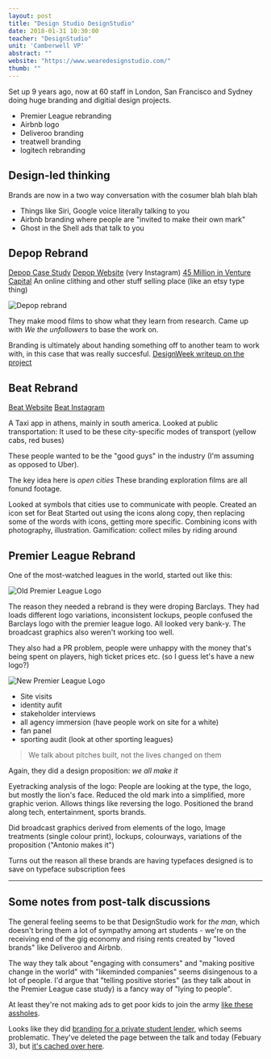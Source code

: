 ```yaml
---
layout: post
title: "Design Studio DesignStudio"
date: 2018-01-31 10:30:00
teacher: "DesignStudio"
unit: 'Camberwell VP'
abstract: ""
website: "https://www.wearedesignstudio.com/"
thumb: ""
---
```


Set up 9 years ago, now at 60 staff in London, San Francisco and Sydney doing huge branding and digitial design projects.

- Premier League rebranding
- Airbnb logo
- Deliveroo branding
- treatwell branding
- logitech rebranding

## Design-led thinking
Brands are now in a two way conversation with the cosumer blah blah blah

- Things like Siri, Google voice literally talking to you
- Airbnb branding where people are "invited to make their own mark"
- Ghost in the Shell ads that talk to you 

## Depop Rebrand

[Depop Case Study](https://www.wearedesignstudio.com/works/depop/)
[Depop Website](https://www.depop.com/) (very Instagram)
[45 Million in Venture Capital](https://www.crunchbase.com/organization/depop)
An online clithing and other stuff selling place (like an etsy type thing)

![Depop rebrand](/notes/assets/Depop_Press_03.jpg)

They make mood films to show what they learn from research. Came up with _We the unfollowers_ to base the work on.

Branding is ultimately about handing something off to another team to work with, in this case that was really succesful. [DesignWeek writeup on the project](https://www.designweek.co.uk/issues/24-30-july-2017/online-shop-depop-rebrands-take-fck-attitude/)

## Beat Rebrand

[Beat Website](https://taxibeat.com/)
[Beat Instagram](https://www.instagram.com/thebeatapp/)

A Taxi app in athens, mainly in south america.
Looked at public transportation: It used to be these city-specific modes of transport (yellow cabs, red buses)

These people wanted to be the "good guys" in the industry (I'm assuming as opposed to Uber).

The key idea here is *open cities*
These branding exploration films are all fonund footage. 

Looked at symbols that cities use to communicate with people. Created an icon set for Beat
Started out using the icons along copy, then replacing some of the words with icons, getting more specific. Combining icons with photography, illustration.
Gamification: collect miles by riding around

## Premier League Rebrand
One of the most-watched leagues in the world, started out like this:

![Old Premier League Logo](/notes/assets/barclays-premier-league-logo.jpg)

The reason they needed a rebrand is they were droping Barclays. They had loads different logo variations, inconsistent lockups, people confused the Barclays logo with the premier league logo. All looked very bank-y. The broadcast graphics also weren't working too well. 

They also had a PR problem, people were unhappy with the money that's being spent on players, high ticket prices etc. (so I guess let's have a new logo?)

![New Premier League Logo](/notes/assets/Premier_League_Logo.svg)


- Site visits
- identity aufit
- stakeholder interviews
- all agency immersion (have people work on site for a white)
- fan panel
- sporting audit (look at other sporting leagues)

> We talk about pitches built, not the lives changed on them

Again, they did a design proposition: *we all make it*

Eyetracking analysis of the logo: People are looking at the type, the logo, but mostly the lion's face. Reduced the old mark into a simplified, more graphic verion. Allows things like reversing the logo. Positioned the brand along tech, entertainment, sports brands. 

Did broadcast graphics derived from elements of the logo, Image treatments (single colour print), lockups, colourways, variations of the proposition ("Antonio makes it")

Turns out the reason all these brands are having typefaces designed is to save on typeface subscription fees

---

## Some notes from post-talk discussions

The general feeling seems to be that DesignStudio work for _the man_, which doesn't bring them a lot of sympathy among art students - we're on the receiving end of the gig economy and rising rents created by "loved brands" like Deliveroo and Airbnb.

The way they talk about "engaging with consumers" and "making positive change in the world" with "likeminded companies" seems disingenous to a lot of people. I'd argue that "telling positive stories" (as they talk about in the Premier League case study) is a fancy way of "lying to people".

At least they're not making ads to get poor kids to join the army [like these assholes](http://www.karmarama.com/work/this-is-belonging/).

Looks like they did [branding for a private student lender](https://www.wearedesignstudio.com/works/future-finance/), which seems problematic. They've deleted the page between the talk and today (Febuary 3), but [it's cached over here](https://webcache.googleusercontent.com/search?q=cache:yCjuq2RJ-j8J:https://www.wearedesignstudio.com/works/future-finance/+&cd=1&hl=en&ct=clnk&gl=uk).
